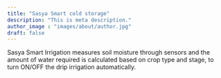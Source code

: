 ```yaml
---
title: "Sasya Smart cold storage"
description: "This is meta description."
author_image : "images/about/author.jpg"
draft: false
---
```

Sasya Smart Irrigation measures  soil moisture through sensors and the amount of water required is calculated based on crop type and stage, to turn ON/OFF the drip irrigation automatically.


